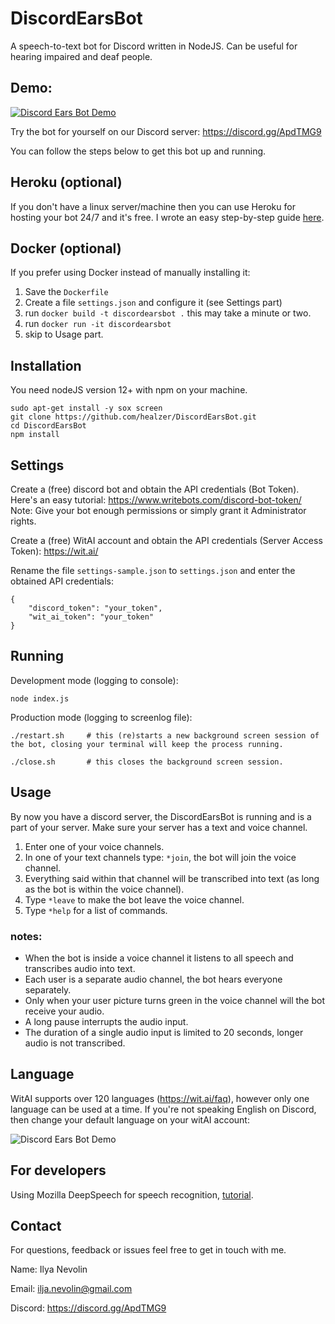 # DiscordEarsBot
A speech-to-text bot for Discord written in NodeJS.
Can be useful for hearing impaired and deaf people.

## Demo:

[![Discord Ears Bot Demo](http://img.youtube.com/vi/DoT2rdLymNc/0.jpg)](http://www.youtube.com/watch?v=DoT2rdLymNc "Discord Ears Bot Demo")

Try the bot for yourself on our Discord server: https://discord.gg/ApdTMG9

You can follow the steps below to get this bot up and running.

## Heroku (optional)
If you don't have a linux server/machine then you can use Heroku for hosting your bot 24/7 and it's free.
I wrote an easy step-by-step guide [here](https://medium.com/@ilyanevolin/deploying-my-discord-bots-on-heroku-105752941706).

## Docker (optional)
If you prefer using Docker instead of manually installing it:
1. Save the `Dockerfile`
2. Create a file `settings.json` and configure it (see Settings part)
3. run `docker build -t discordearsbot .`  this may take a minute or two.
4. run `docker run -it discordearsbot`
5. skip to Usage part.

## Installation
You need nodeJS version 12+ with npm on your machine.
```
sudo apt-get install -y sox screen
git clone https://github.com/healzer/DiscordEarsBot.git
cd DiscordEarsBot
npm install
```

## Settings
Create a (free) discord bot and obtain the API credentials (Bot Token). Here's an easy tutorial: https://www.writebots.com/discord-bot-token/ Note: Give your bot enough permissions or simply grant it Administrator rights.

Create a (free) WitAI account and obtain the API credentials (Server Access Token): https://wit.ai/

Rename the file `settings-sample.json` to `settings.json` and enter the obtained API credentials:
```
{
    "discord_token": "your_token",
    "wit_ai_token": "your_token"
}
```

## Running

Development mode (logging to console):
```
node index.js
```

Production mode (logging to screenlog file):
```
./restart.sh     # this (re)starts a new background screen session of the bot, closing your terminal will keep the process running.

./close.sh       # this closes the background screen session.
```

## Usage

By now you have a discord server, the DiscordEarsBot is running and is a part of your server. Make sure your server has a text and voice channel.

1. Enter one of your voice channels.
2. In one of your text channels type: `*join`, the bot will join the voice channel.
3. Everything said within that channel will be transcribed into text (as long as the bot is within the voice channel).
4. Type `*leave` to make the bot leave the voice channel.
5. Type `*help` for a list of commands.

### notes:
- When the bot is inside a voice channel it listens to all speech and transcribes audio into text.
- Each user is a separate audio channel, the bot hears everyone separately.
- Only when your user picture turns green in the voice channel will the bot receive your audio.
- A long pause interrupts the audio input.
- The duration of a single audio input is limited to 20 seconds, longer audio is not transcribed.

## Language
WitAI supports over 120 languages (https://wit.ai/faq), however only one language can be used at a time.
If you're not speaking English on Discord, then change your default language on your witAI account:

![Discord Ears Bot Demo](https://i.imgur.com/G19bGYe.png)

## For developers
Using Mozilla DeepSpeech for speech recognition, [tutorial](https://medium.com/@ilyanevolin/discord-stt-bot-using-mozilla-deepspeech-e77ee28937eb).

## Contact

For questions, feedback or issues feel free to get in touch with me.

Name: Ilya Nevolin

Email: ilja.nevolin@gmail.com

Discord: https://discord.gg/ApdTMG9
